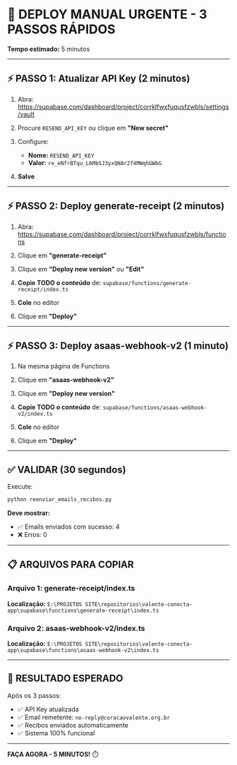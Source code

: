 # 🚨 DEPLOY MANUAL URGENTE - 3 PASSOS RÁPIDOS

**Tempo estimado:** 5 minutos

---

## ⚡ PASSO 1: Atualizar API Key (2 minutos)

1. Abra: https://supabase.com/dashboard/project/corrklfwxfuqusfzwbls/settings/vault

2. Procure `RESEND_API_KEY` ou clique em **"New secret"**

3. Configure:
   - **Nome:** `RESEND_API_KEY`
   - **Valor:** `re_eNfrBTqu_L6MbSJ3yxQNAr2f4MWqhGWbG`

4. **Salve**

---

## ⚡ PASSO 2: Deploy generate-receipt (2 minutos)

1. Abra: https://supabase.com/dashboard/project/corrklfwxfuqusfzwbls/functions

2. Clique em **"generate-receipt"**

3. Clique em **"Deploy new version"** ou **"Edit"**

4. **Copie TODO o conteúdo** de: `supabase/functions/generate-receipt/index.ts`

5. **Cole** no editor

6. Clique em **"Deploy"**

---

## ⚡ PASSO 3: Deploy asaas-webhook-v2 (1 minuto)

1. Na mesma página de Functions

2. Clique em **"asaas-webhook-v2"**

3. Clique em **"Deploy new version"**

4. **Copie TODO o conteúdo** de: `supabase/functions/asaas-webhook-v2/index.ts`

5. **Cole** no editor

6. Clique em **"Deploy"**

---

## ✅ VALIDAR (30 segundos)

Execute:
```bash
python reenviar_emails_recibos.py
```

**Deve mostrar:**
- ✅ Emails enviados com sucesso: 4
- ❌ Erros: 0

---

## 📋 ARQUIVOS PARA COPIAR

### Arquivo 1: generate-receipt/index.ts
**Localização:** `E:\PROJETOS SITE\repositorios\valente-conecta-app\supabase\functions\generate-receipt\index.ts`

### Arquivo 2: asaas-webhook-v2/index.ts
**Localização:** `E:\PROJETOS SITE\repositorios\valente-conecta-app\supabase\functions\asaas-webhook-v2\index.ts`

---

## 🎯 RESULTADO ESPERADO

Após os 3 passos:
- ✅ API Key atualizada
- ✅ Email remetente: `no-reply@coracaovalente.org.br`
- ✅ Recibos enviados automaticamente
- ✅ Sistema 100% funcional

---

**FAÇA AGORA - 5 MINUTOS!** ⏱️
